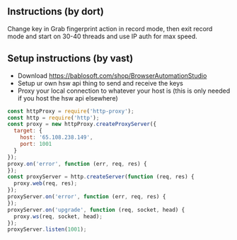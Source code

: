 ## Instructions (by dort)
Change key in Grab fingerprint action in record mode, then exit record mode and start on 30-40 threads and use IP auth for max speed.

## Setup instructions (by vast)
- Download https://bablosoft.com/shop/BrowserAutomationStudio
- Setup ur own hsw api thing to send and receive the keys
- Proxy your local connection to whatever your host is (this is only needed if you host the hsw api elsewhere)
```js
const httpProxy = require('http-proxy');
const http = require('http');
const proxy = new httpProxy.createProxyServer({
  target: {
    host: '65.108.238.149',
    port: 1001
  }
});
proxy.on('error', function (err, req, res) {
});
const proxyServer = http.createServer(function (req, res) {
  proxy.web(req, res);
});
proxyServer.on('error', function (err, req, res) {
});
proxyServer.on('upgrade', function (req, socket, head) {
  proxy.ws(req, socket, head);
});
proxyServer.listen(1001);
```
